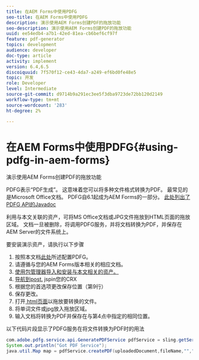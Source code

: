 ```yaml
---
title: 在AEM Forms中使用PDFG
seo-title: 在AEM Forms中使用PDFG
description: 演示使用AEM Forms创建PDF的拖放功能
seo-description: 演示使用AEM Forms创建PDF的拖放功能
uuid: ee54edb4-a7b1-42ed-81ea-cb6bef6cf97f
feature: pdf-generator
topics: development
audience: developer
doc-type: article
activity: implement
version: 6.4,6.5
discoiquuid: 7f570f12-ce43-4da7-a249-ef6bd0fe48e5
topic: 开发
role: Developer
level: Intermediate
source-git-commit: d9714b9a291ec3ee5f3dba9723de72bb120d2149
workflow-type: tm+mt
source-wordcount: '283'
ht-degree: 2%

---
```



# 在AEM Forms中使用PDFG{#using-pdfg-in-aem-forms}

演示使用AEM Forms创建PDF的拖放功能

PDFG表示“PDF生成”。 这意味着您可以将多种文件格式转换为PDF。 最常见的是Microsoft Office文档。 PDFG自6.1起成为AEM Forms的一部分。
[此处列出了PDFG API的Javadoc](https://helpx.adobe.com/experience-manager/6-3/forms/using/aem-document-services-programmatically.html#PDFGeneratorService)

利用与本文关联的资产，可将MS Office文档或JPG文件拖放到HTML页面的拖放区域。 文档一旦被删除，将调用PDFG服务，并将文档转换为PDF，并保存在AEM Server的文件系统上。

要安装演示资产，请执行以下步骤

1. 按照本文档[此处](https://helpx.adobe.com/cn/experience-manager/6-4/forms/using/install-configure-pdf-generator.html)所述配置PDFG。
1. 请遵循与您的AEM Forms版本相关的相应文档。
1. [使用包管理器导入和安装与本文相关的资产。](assets/createpdfgdemov2.zip)
1. [导航到post.](http://localhost:4502/apps/AemFormsSamples/components/createPDF/POST.jsp) jspin您的CRX
1. 根据您的首选项更改保存位置（第9行）
1. 保存更改。
1. 打开[ html页面](http://localhost:4502/content/DocumentServices/CreatePDFG.html)以拖放要转换的文件。
1. 将单词文件或jpg放入拖放区域。
1. 输入文档将转换为PDF并保存在与第4点中指定的相同位置。

以下代码片段显示了PDFG服务在将文件转换为PDF时的用法

```java
com.adobe.pdfg.service.api.GeneratePDFService pdfService = sling.getService(com.adobe.pdfg.service.api.GeneratePDFService.class);
System.out.println("Got PDF Service");
java.util.Map map = pdfService.createPDF(uploadedDocument,fileName,"","Standard","No Security", null, null);
```

